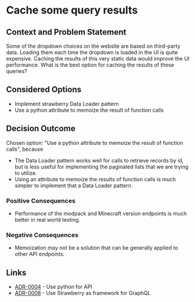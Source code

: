 # Cache some query results

## Context and Problem Statement

Some of the dropdown choices on the website are based on third-party data.  Loading them each time the dropdown is loaded in the UI is quite expensive.  Caching the results of this very static data would improve the UI performance.  What is the best option for caching the results of these queries?

## Considered Options

* Implement strawberry Data Loader pattern
* Use a python attribute to memoize the result of function calls

## Decision Outcome

Chosen option: "Use a python attribute to memoize the result of function calls", because
* The Data Loader pattern works well for calls to retrieve records by id, but is less useful for implementing the paginated lists that we are trying to utilize.
* Using an attribute to memoize the results of function calls is much simpler to implement that a Data Loader pattern.

### Positive Consequences

* Performance of the modpack and Minecraft version endpoints is much better in real world testing.

### Negative Consequences

* Memoization may not be a solution that can be generally applied to other API endpoints.

## Links

* [ADR-0004](0004-use-python-for-api.md) - Use python for API
* [ADR-0008](0008-use-strawberry-as-framework-for-graphql.md) - Use Strawberry as framework for GraphQL
